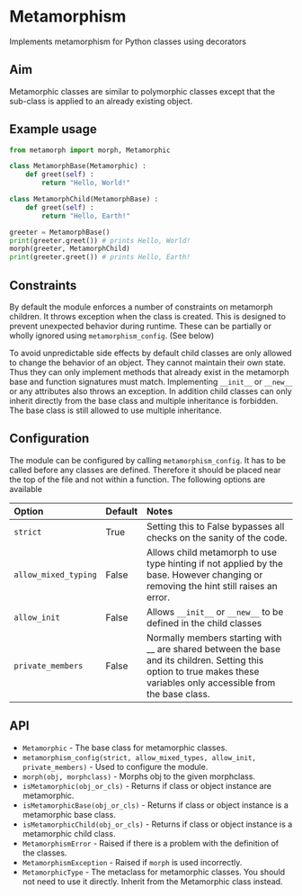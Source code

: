 # Metamorphism
Implements metamorphism for Python classes using decorators

## Aim
Metamorphic classes are similar to polymorphic classes except that the sub-class is applied to an already existing object. 

## Example usage
```python
from metamorph import morph, Metamorphic

class MetamorphBase(Metamorphic) :
    def greet(self) :
        return "Hello, World!"

class MetamorphChild(MetamorphBase) :
    def greet(self) :
        return "Hello, Earth!"

greeter = MetamorphBase()
print(greeter.greet()) # prints Hello, World!
morph(greeter, MetamorphChild)
print(greeter.greet()) # prints Hello, Earth!
```

## Constraints
By default the module enforces a number of constraints on metamorph children. It throws exception when the class is created. This is designed to prevent unexpected behavior during runtime. These can be partially or wholly ignored using `metamorphism_config`. (See below)

To avoid unpredictable side effects by default child classes are only allowed to change the behavior of an object. They cannot maintain their own state. Thus they can only implement methods that already exist in the metamorph base and function signatures must match. Implementing `__init__` or `__new__` or any attributes also throws an exception. In addition child classes can only inherit directly from the base class and multiple inheritance is forbidden. The base class is still allowed to use multiple inheritance.

## Configuration
The module can be configured by calling `metamorphism_config`. It has to be called before any classes are defined. Therefore it should be placed near the top of the file and not within a function. The following options are available

| Option | Default | Notes |
|:-------|:--------|:------|
| `strict` | True | Setting this to False bypasses all checks on the sanity of the code.
| `allow_mixed_typing` | False | Allows child metamorph to use type hinting if not applied by the base. However changing or removing the hint still raises an error.
| `allow_init` | False | Allows `__init__` or `__new__` to be defined in the child classes
| `private_members` | False | Normally members starting with __ are shared between the base and its children. Setting this option to true makes these variables only accessible from the base class.

## API

* `Metamorphic` - The base class for metamorphic classes.
* `metamorphism_config(strict, allow_mixed_types, allow_init, private_members)` - Used to configure the module.
* `morph(obj, morphclass)` - Morphs obj to the given morphclass.
* `isMetamorphic(obj_or_cls)` - Returns if class or object instance are metamorphic.
* `isMetamorphicBase(obj_or_cls)` - Returns if class or object instance is a metamorphic base class.
* `isMetamorphicChild(obj_or_cls)` - Returns if class or object instance is a metamorphic child class.
* `MetamorphismError` - Raised if there is a problem with the definition of the classes.
* `MetamorphismException` - Raised if `morph` is used incorrectly.
* `MetamorphicType` - The metaclass for metamorphic classes. You should not need to use it directly. Inherit from the Metamorphic class instead. 